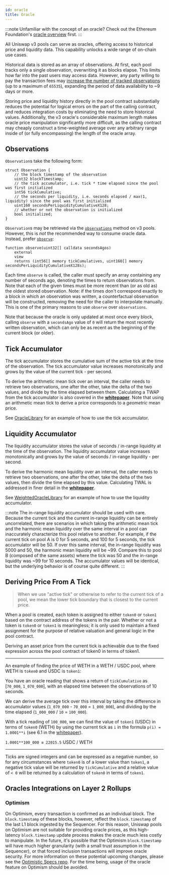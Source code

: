 ```yaml
---
id: oracle
title: Oracle
---
```


:::note
Unfamiliar with the concept of an oracle? Check out the Ethereum Foundation's [oracle overview](https://ethereum.org/en/developers/docs/oracles/) first.
:::

All Uniswap v3 pools can serve as oracles, offering access to historical price and liquidity data. This capability unlocks a wide range of on-chain use cases.

Historical data is stored as an array of observations. At first, each pool tracks only a single observation, overwriting it as blocks elapse. This limits how far into the past users may access data. However, any party willing to pay the transaction fees may [increase the number of tracked observations](https://docs.uniswap.org/protocol/reference/core/UniswapV3Pool#increaseobservationcardinalitynext) (up to a maximum of `65535`), expanding the period of data availability to ~9 days or more.

Storing price and liquidity history directly in the pool contract substantially reduces the potential for logical errors on the part of the calling contract, and reduces integration costs by eliminating the need to store historical values. Additionally, the v3 oracle's considerable maximum length makes oracle price manipulation significantly more difficult, as the calling contract may cheaply construct a time-weighted average over any arbitrary range inside of (or fully encompassing) the length of the oracle array.

## Observations

`Observation`s take the following form:

```solidity
struct Observation {
    // the block timestamp of the observation
    uint32 blockTimestamp;
    // the tick accumulator, i.e. tick * time elapsed since the pool was first initialized
    int56 tickCumulative;
    // the seconds per liquidity, i.e. seconds elapsed / max(1, liquidity) since the pool was first initialized
    uint160 secondsPerLiquidityCumulativeX128;
    // whether or not the observation is initialized
    bool initialized;
}
```

`Observation`s may be retrieved via the [`observations`](https://docs.uniswap.org/protocol/reference/core/interfaces/pool/IUniswapV3PoolState#observations) method on v3 pools. However, this is _not_ the recommended way to consume oracle data. Instead, prefer [`observe`](https://docs.uniswap.org/protocol/reference/core/UniswapV3Pool#observe):

```solidity
function observe(uint32[] calldata secondsAgos)
    external
    view
    returns (int56[] memory tickCumulatives, uint160[] memory secondsPerLiquidityCumulativeX128s);
```

Each time `observe` is called, the caller must specify an array containing any number of seconds ago, denoting the times to return observations from. Note that each of the given times must be more recent than (or as old as) the oldest stored observation. Note: if the times don't correspond exactly to a block in which an observation was written, a counterfactual observation will be constructed, removing the need for the caller to interpolate manually. This is one of the primary reasons to use `observe` over `observations`.

Note that because the oracle is only updated at most once every block, calling `observe` with a `secondsAgo` value of `0` will return the most recently written observation, which can only be as recent as the beginning of the current block (or older).

## Tick Accumulator

The tick accumulator stores the cumulative sum of the active tick at the time of the observation. The tick accumulator value increases monotonically and grows by the value of the current tick - per second.

To derive the arithmetic mean tick over an interval, the caller needs to retrieve two observations, one after the other, take the delta of the two values, and divide by the time elapsed between them. Calculating a TWAP from the tick accumulator is also covered in the [**whitepaper**](https://uniswap.org/whitepaper-v3.pdf). Note that using an arithmetic mean tick to derive a price corresponds to a _geometric_ mean price.

See [OracleLibrary](https://github.com/Uniswap/uniswap-v3-periphery/blob/main/contracts/libraries/OracleLibrary.sol) for an example of how to use the tick accumulator.

## Liquidity Accumulator

The liquidity accumulator stores the value of seconds / in-range liquidity at the time of the observation. The liquidity accumulator value increases monotonically and grows by the value of seconds / in-range liquidity - per second.

To derive the harmonic mean liquidity over an interval, the caller needs to retrieve two observations, one after the other, take the delta of the two values, then divide the time elapsed by this value. Calculating TWAL is addressed in finer detail in the [**whitepaper**](https://uniswap.org/whitepaper-v3.pdf).

See [WeightedOracleLibrary](https://github.com/Uniswap/uniswap-v3-periphery/blob/main/contracts/libraries/WeightedOracleLibrary.sol) for an example of how to use the liquidity accumulator.

:::note
The in-range liquidity accumulator should be used with care. Because the current tick and the current in-range liquidity can be entirely uncorrelated, there are scenarios in which taking the arithmetic mean tick and the harmonic mean liquidity over the same interval in a pool can inaccurately characterize this pool relative to another. For example, if the current tick on pool A is 0 for 5 seconds, and 100 for 5 seconds, the tick accumulator will be 50. If over this same interval, the in-range liquidity was 5000 and 50, the harmonic mean liquidity will be ~99. Compare this to pool B (composed of the same assets) where the tick was 50 and the in-range liquidity was ~99 for 10 seconds. The accumulator values will be identical, but the underlying behavior is of course quite different.
:::

## Deriving Price From A Tick

> When we use "active tick" or otherwise to refer to the current tick of a pool, we mean the lower tick boundary that is closest to the current price.

When a pool is created, each token is assigned to either `token0` or `token1` based on the contract address of the tokens in the pair. Whether or not a token is `token0` or `token1` is meaningless; it is only used to maintain a fixed assignment for the purpose of relative valuation and general logic in the pool contract.

Deriving an asset price from the current tick is achievable due to the fixed expression across the pool contract of token0 in terms of token1.

---

An example of finding the price of WETH in a WETH / USDC pool, where WETH is `token0` and USDC is `token1`:

You have an oracle reading that shows a return of `tickCumulative` as [`70_000`, `1_070_000`], with an elapsed time between the observations of 10 seconds.

We can derive the average tick over this interval by taking the difference in accumulator values (`1_070_000` - `70_000` = `1_000_000`), and dividing by the time elapsed (`1_000_000` / `10` = `100_000`).

With a tick reading of `100_000`, we can find the value of `token1` (USDC) in terms of `token0` (WETH) by using the current tick as `i` in the formula `p(i) = 1.0001**i` (see 6.1 in the [whitepaper](https://uniswap.org/whitepaper-v3.pdf)).

`1.0001**100_000 ≅ 22015.5` USDC / WETH

---

Ticks are signed integers and can be expressed as a negative number, so for any circumstances where `token0` is of a lower value than `token1`, a negative tick value will be returned by `tickCumulative` and a relative value of `< 0` will be returned by a calculation of `token0` in terms of `token1`.

## Oracles Integrations on Layer 2 Rollups

### Optimism

On Optimism, every transaction is confirmed as an individual block. The `block.timestamp` of these blocks, however, reflect the `block.timestamp` of the last L1 block ingested by the Sequencer. For this reason, Uniswap pools on Optimism are not suitable for providing oracle prices, as this high-latency `block.timestamp` update process makes the oracle much less costly to manipulate. In the future, it's possible that the Optimism `block.timestamp` will have much higher granularity (with a small trust assumption in the Sequencer), or that forced inclusion transactions will improve oracle security. For more information on these potential upcoming changes, please see the [Optimistic Specs repo](https://github.com/ethereum-optimism/optimistic-specs/discussions/23). For the time being, usage of the oracle feature on Optimism should be avoided.
